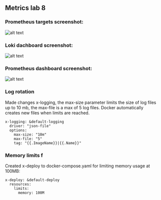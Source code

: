 ## Metrics lab 8

### Prometheus targets screenshot:
![alt text](image-targets.png)
### Loki dachboard screenshot:
![alt text](image-dashboard-loki.png)
### Prometheus dashboard screenshot:
![alt text](image-dashboard-prometheus.png)

### Log rotation 

Made changes x-logging, the max-size parameter limits the size of log files up to 10 mb, the max-file is a max of 5 log files. Docker automatically creates new files when limits are reached.

```
x-logging: &default-logging
  driver: "json-file"
  options:
    max-size: "10m"
    max-file: "5"
    tag: "{{.ImageName}}|{{.Name}}"
```

### Memory limits f

Created x-deploy to docker-compose.yaml for limiting memory usage at 100MB:

```
x-deploy: &default-deploy
  resources:
    limits:
      memory: 100M